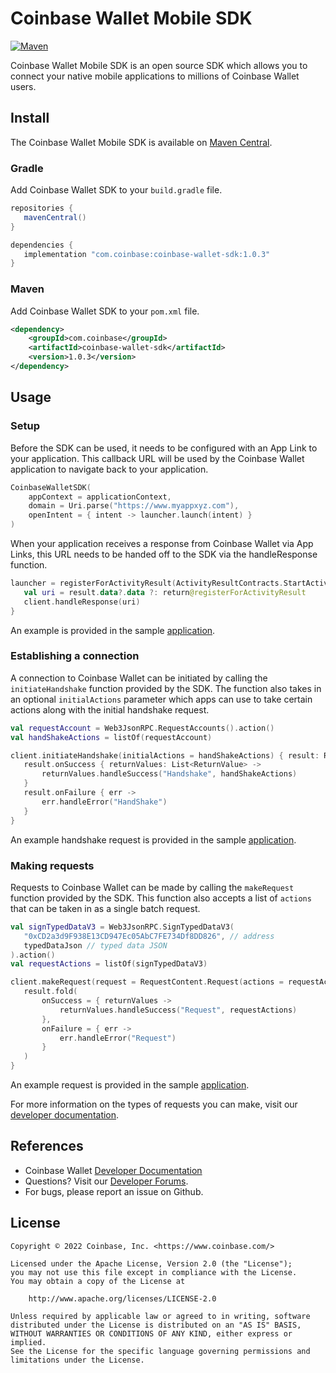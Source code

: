 # Coinbase Wallet Mobile SDK

[![Maven](https://img.shields.io/maven-central/v/com.coinbase/coinbase-wallet-sdk?label=maven)](https://mavenlibs.com/maven/dependency/com.coinbase/coinbase-wallet-sdk)

Coinbase Wallet Mobile SDK is an open source SDK which allows you to connect your native mobile applications to millions of Coinbase Wallet users.

## Install

The Coinbase Wallet Mobile SDK is available on [Maven Central](https://search.maven.org/artifact/com.coinbase/coinbase-wallet-sdk/0.1.0/aar).

### Gradle

Add Coinbase Wallet SDK to your `build.gradle` file.

```groovy
repositories {
   mavenCentral()
}

dependencies {
   implementation "com.coinbase:coinbase-wallet-sdk:1.0.3"
}
```

### Maven

Add Coinbase Wallet SDK to your `pom.xml` file.

```xml
<dependency>
	<groupId>com.coinbase</groupId>
	<artifactId>coinbase-wallet-sdk</artifactId>
	<version>1.0.3</version>
</dependency>
```

## Usage

### Setup

Before the SDK can be used, it needs to be configured with an App Link to your application. This callback URL will be used by the Coinbase Wallet application to navigate back to your application.

```kotlin
CoinbaseWalletSDK(
    appContext = applicationContext,
    domain = Uri.parse("https://www.myappxyz.com"),
    openIntent = { intent -> launcher.launch(intent) }
)
```

When your application receives a response from Coinbase Wallet via App Links, this URL needs to be handed off to the SDK via the handleResponse function.

```kotlin
launcher = registerForActivityResult(ActivityResultContracts.StartActivityForResult()) { result ->
   val uri = result.data?.data ?: return@registerForActivityResult
   client.handleResponse(uri)
}
```

An example is provided in the sample [application](https://github.com/coinbase/wallet-mobile-sdk/blob/master/android/example/src/main/java/com/coinbase/android/beta/MainActivity.kt#L27).

### Establishing a connection

A connection to Coinbase Wallet can be initiated by calling the `initiateHandshake` function provided by the SDK. The function also takes in an optional `initialActions` parameter which apps can use to take certain actions along with the initial handshake request.

```kotlin
val requestAccount = Web3JsonRPC.RequestAccounts().action()
val handShakeActions = listOf(requestAccount)

client.initiateHandshake(initialActions = handShakeActions) { result: Result<List<ReturnValue>> ->
   result.onSuccess { returnValues: List<ReturnValue> ->
       returnValues.handleSuccess("Handshake", handShakeActions)
   }
   result.onFailure { err ->
       err.handleError("HandShake")
   }
}
```

An example handshake request is provided in the sample [application](https://github.com/coinbase/wallet-mobile-sdk/blob/master/android/example/src/main/java/com/coinbase/android/beta/MainActivity.kt#L52).

### Making requests

Requests to Coinbase Wallet can be made by calling the `makeRequest` function provided by the SDK. This function also accepts a list of `actions` that can be taken in as a single batch request.

```kotlin
val signTypedDataV3 = Web3JsonRPC.SignTypedDataV3(
   "0xCD2a3d9F938E13CD947Ec05AbC7FE734Df8DD826", // address
   typedDataJson // typed data JSON
).action()
val requestActions = listOf(signTypedDataV3)

client.makeRequest(request = RequestContent.Request(actions = requestActions)) { result ->
   result.fold(
       onSuccess = { returnValues ->
           returnValues.handleSuccess("Request", requestActions)
       },
       onFailure = { err ->
           err.handleError("Request")
       }
   )
}
```

An example request is provided in the sample [application](https://github.com/coinbase/wallet-mobile-sdk/blob/master/android/example/src/main/java/com/coinbase/android/beta/MainActivity.kt#L68).

For more information on the types of requests you can make, visit our [developer documentation](https://docs.cloud.coinbase.com/wallet-sdk/docs/mobile-sdk-overview).

## References
- Coinbase Wallet [Developer Documentation](https://docs.cloud.coinbase.com/wallet-sdk/docs)
- Questions? Visit our [Developer Forums](https://forums.coinbasecloud.dev/).
- For bugs, please report an issue on Github.

## License

```
Copyright © 2022 Coinbase, Inc. <https://www.coinbase.com/>

Licensed under the Apache License, Version 2.0 (the "License");
you may not use this file except in compliance with the License.
You may obtain a copy of the License at

    http://www.apache.org/licenses/LICENSE-2.0

Unless required by applicable law or agreed to in writing, software
distributed under the License is distributed on an "AS IS" BASIS,
WITHOUT WARRANTIES OR CONDITIONS OF ANY KIND, either express or implied.
See the License for the specific language governing permissions and
limitations under the License.
```
